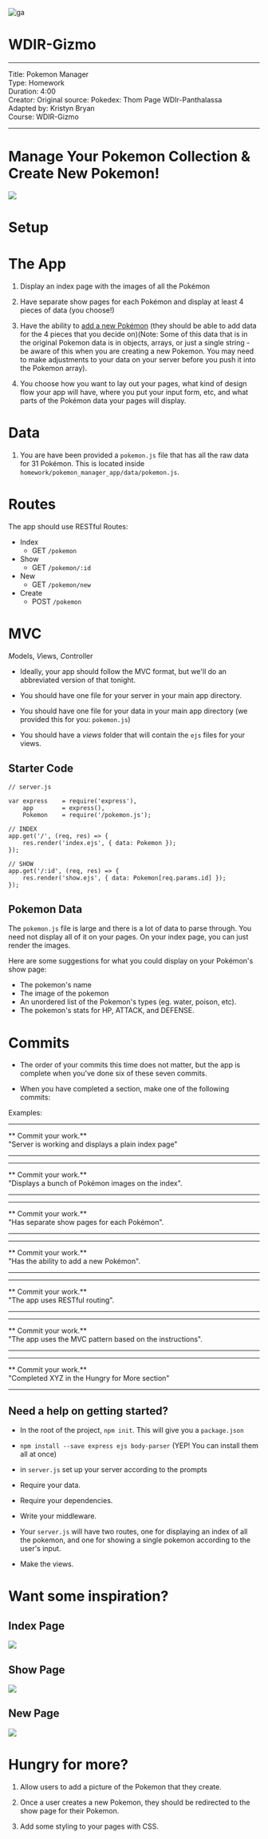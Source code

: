 ![ga](http://mobbook.generalassemb.ly/ga_cog.png)

# WDIR-Gizmo

---
Title: Pokemon Manager <br>
Type: Homework<br>
Duration: 4:00 <br>
Creator: Original source: Pokedex: Thom Page WDIr-Panthalassa <br>
Adapted by: Kristyn Bryan<br>
Course: WDIR-Gizmo <br>

---


# Manage Your Pokemon Collection & Create New Pokemon!

![](https://i.ytimg.com/vi/5pDthGSHo58/maxresdefault.jpg)

# Setup


# The App

  1. Display an index page with the images of all the Pokémon

  2. Have separate show pages for each Pokémon and display at least 4 pieces of data (you choose!)

  3. Have the ability to [add a new Pokémon](http://www.mypokecard.com/en/Gallery/my/galery/dKKtFcBr99ot.jpg) (they should be able to add data for the 4 pieces that you decide on)(Note: Some of this data that is in the original Pokemon data is in objects, arrays, or just a single string - be aware of this when you are creating a new Pokemon. You may need to make adjustments to your data on your server before you push it into the Pokemon array).

  4. You choose how you want to lay out your pages, what kind of design flow your app will have, where you put your input form, etc, and what parts of the Pokémon data your pages will display.

# Data
1. You are have been provided a `pokemon.js` file that has all the raw data for 31 Pokémon. This is located inside `homework/pokemon_manager_app/data/pokemon.js`.

# Routes

The app should use RESTful Routes:

- Index
  - GET `/pokemon`
- Show
  - GET `/pokemon/:id`
- New
  - GET `/pokemon/new`
- Create
  - POST `/pokemon`

# MVC

*M*odels, *V*iews, *C*ontroller

- Ideally, your app should follow the MVC format, but we'll do an abbreviated version of that tonight.

- You should have one file for your server in your main app directory.

- You should have one file for your data in your main app directory (we provided this for you: `pokemon.js`)

- You should have a  *views* folder that will contain the `ejs` files for your views.


## Starter Code

```
// server.js

var express    = require('express'),
    app	       = express(),
    Pokemon    = require('/pokemon.js');

// INDEX
app.get('/', (req, res) => {
	res.render('index.ejs', { data: Pokemon });
});

// SHOW
app.get('/:id', (req, res) => {
    res.render('show.ejs', { data: Pokemon[req.params.id] });
});
```

## Pokemon Data

The `pokemon.js` file is large and there is a lot of data to parse through. You need not display all of it on your pages. On your index page, you can just render the images.

Here are some suggestions for what you could display on your Pokémon's show page:

- The pokemon's name
- The image of the pokemon
- An unordered list of the Pokemon's types (eg. water, poison, etc).
- The pokemon's stats for HP, ATTACK, and DEFENSE.

# Commits

- The order of your commits this time does not matter, but the app is complete when you've done six of these seven commits.

- When you have completed a section, make one of the following commits:

Examples:

<hr>
** Commit your work.** <br>
"Server is working and displays a plain index page"
<hr>

<hr>
** Commit your work.** <br>
"Displays a bunch of Pokémon images on the index".
<hr>

<hr>
** Commit your work.** <br>
"Has separate show pages for each Pokémon".
<hr>

<hr>
** Commit your work.** <br>
"Has the ability to add a new Pokémon".
<hr>

<hr>
** Commit your work.** <br>
"The app uses RESTful routing".
<hr>

<hr>
** Commit your work.** <br>
"The app uses the MVC pattern based on the instructions".
<hr>

<hr>
** Commit your work.** <br>
"Completed XYZ in the Hungry for More section"
<hr>

</details>


## Need a help on getting started?

- In the root of the project, `npm init`. This will give you a `package.json`

- `npm install --save express ejs body-parser` (YEP! You can install them all at once)

- in `server.js` set up your server according to the prompts

- Require your data.

- Require your dependencies.

- Write your middleware.

- Your `server.js` will have two routes, one for displaying an index of all the pokemon, and one for showing a single pokemon according to the user's input.

- Make the views.



# Want some inspiration?

## Index Page
![](https://i.imgur.com/HSyJJPS.png)

## Show Page
![](https://i.imgur.com/qdG6Lzs.png)

## New Page
![](https://i.imgur.com/j7B2JOU.png)

# Hungry for more?

1. Allow users to add a picture of the Pokemon that they create.

2. Once a user creates a new Pokemon, they should be redirected to the show page for their Pokemon.

3. Add some styling to your pages with CSS.
